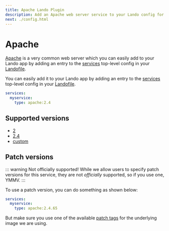 ```yaml
---
title: Apache Lando Plugin
description: Add an Apache web server service to your Lando config for local development with all the power of Docker and Docker Compose; learn how to change version, setup SSL, use a custom webroot or custom Apache config.
next: ./config.html
---
```


# Apache

[Apache](https://www.apache.org/) is a very common web server which you can easily add to your Lando app by adding an entry to the [services](https://docs.lando.dev/core/v3/services/lando.html) top-level config in your [Landofile](https://docs.lando.dev/core/v3).

You can easily add it to your Lando app by adding an entry to the [services](https://docs.lando.dev/core/v3/services/lando.html) top-level config in your [Landofile](https://docs.lando.dev/core/v3).

```yaml
services:
  myservice:
    type: apache:2.4
```

## Supported versions

*   [2](https://hub.docker.com/r/bitnamilegacy/apache/tags?name=2.4.)
*   [2.4](https://hub.docker.com/r/bitnamilegacy/apache/tags?name=2.4.)
*   [custom](https://docs.lando.dev/core/v3/services/lando.html#overrides)

## Patch versions

::: warning Not officially supported!
While we allow users to specify patch versions for this service, they are not *officially* supported, so if you use one, YMMV.
:::

To use a patch version, you can do something as shown below:

```yaml
services:
  myservice:
    type: apache:2.4.65
```

But make sure you use one of the available [patch tags](https://hub.docker.com/r/bitnamilegacy/apache/tags) for the underlying image we are using.

